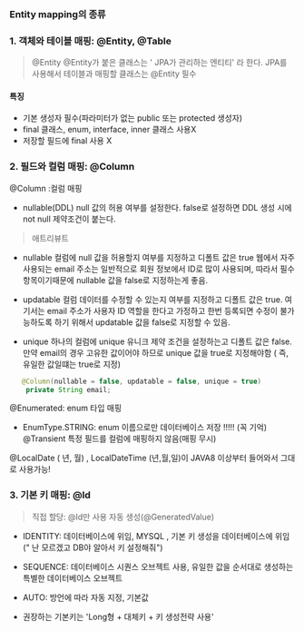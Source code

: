 ### Entity mapping의 종류 

### 1. 객체와 테이블 매핑: @Entity, @Table
> @Entity
 @Entity가 붙은 클래스는 ' JPA가 관리하는 엔티티' 라 한다. 
 JPA를 사용해서 테이블과 매핑할 클래스는 @Entity 필수

#### 특징 
- 기본 생성자 필수(파라미터가 없는 public 또는 protected 생성자) 
- final 클래스, enum, interface, inner 클래스 사용X 
- 저장할 필드에 final 사용 X


 
### 2. 필드와 컬럼 매핑: @Column

@Column :컬럼 매핑
- nullable(DDL) null 값의 허용 여부를 설정한다. false로 설정하면 DDL 생성 시에 not null 제약조건이 붙는다.

>애트리뷰트
- nullable
컬럼에 null 값을 허용할지 여부를 지정하고 디폴트 값은 true
웹에서 자주사용되는 email 주소는 일반적으로 회원 정보에서 ID로 많이 사용되며, 따라서 필수 항목이기때문에 nullable 값을 false로 지정하는게 좋음.

- updatable
컬럼 데이터를 수정할 수 있는지 여부를 지정하고 디폴트 값은 true.
여기서는 email 주소가 사용자 ID 역할을 한다고 가정하고 한번 등록되면 수정이 불가능하도록 하기 위해서 updatable 값을 false로 지정할 수 있음.

- unique
하나의 컬럼에 unique 유니크 제약 조건을 설정하는고 디폴트 값은 false.
만약 email의 경우 고유한 값이어야 하므로 unique 값을 true로 지정해야함 ( 즉, 유일한 값일떄는 true로 지정) 
```java  // Column애트리뷰트 예시
   @Column(nullable = false, updatable = false, unique = true)
    private String email;
```
@Enumerated: enum 타입 매핑
- EnumType.STRING: enum 이름으로만 데이터베이스 저장 !!!!! (꼭 기억)
@Transient 특정 필드를 컬럼에 매핑하지 않음(매핑 무시)

@LocalDate ( 년, 월) , LocalDateTime (년,월,일)이 JAVA8 이상부터 들어와서 그대로 사용가능! 


 
### 3. 기본 키 매핑: @Id
 > 직접 할당: @Id만 사용
> 자동 생성(@GeneratedValue) 
- IDENTITY: 데이터베이스에 위임, MYSQL , 기본 키 생성을 데이터베이스에 위임 (" 난 모르겠고 DB야 알아서 키 설정해줘")
- SEQUENCE: 데이터베이스 시퀀스 오브젝트 사용, 유일한 값을 순서대로 생성하는 특별한 데이터베이스 오브젝트
- AUTO: 방언에 따라 자동 지정, 기본값

- 권장하는 기본키는 'Long형 + 대체키 + 키 생성전략 사용'

 

